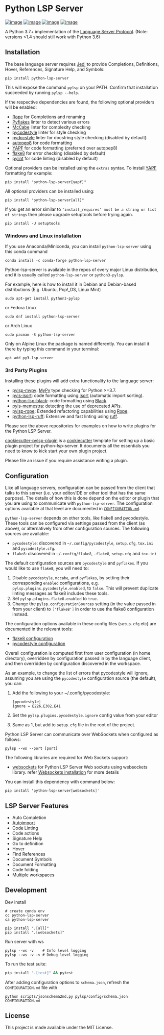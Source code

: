# Python LSP Server

[![image](https://github.com/python-ls/python-ls/workflows/Linux%20tests/badge.svg)](https://github.com/python-ls/python-ls/actions?query=workflow%3A%22Linux+tests%22) [![image](https://github.com/python-ls/python-ls/workflows/Mac%20tests/badge.svg)](https://github.com/python-ls/python-ls/actions?query=workflow%3A%22Mac+tests%22) [![image](https://github.com/python-ls/python-ls/workflows/Windows%20tests/badge.svg)](https://github.com/python-ls/python-ls/actions?query=workflow%3A%22Windows+tests%22) [![image](https://img.shields.io/github/license/python-ls/python-ls.svg)](https://github.com/python-ls/python-ls/blob/master/LICENSE)

A Python 3.7+ implementation of the [Language Server Protocol](https://github.com/Microsoft/language-server-protocol).
(Note: versions <1.4 should still work with Python 3.6)

## Installation

The base language server requires [Jedi](https://github.com/davidhalter/jedi) to provide Completions, Definitions, Hover, References, Signature Help, and Symbols:

```
pip install python-lsp-server
```
This will expose the command `pylsp` on your PATH. Confirm that installation succeeded by running `pylsp --help`.

If the respective dependencies are found, the following optional providers will be enabled:
- [Rope](https://github.com/python-rope/rope) for Completions and renaming
- [Pyflakes](https://github.com/PyCQA/pyflakes) linter to detect various errors
- [McCabe](https://github.com/PyCQA/mccabe) linter for complexity checking
- [pycodestyle](https://github.com/PyCQA/pycodestyle) linter for style checking
- [pydocstyle](https://github.com/PyCQA/pydocstyle) linter for docstring style checking (disabled by default)
- [autopep8](https://github.com/hhatto/autopep8) for code formatting
- [YAPF](https://github.com/google/yapf) for code formatting (preferred over autopep8)
- [flake8](https://github.com/pycqa/flake8) for error checking (disabled by default)
- [pylint](https://github.com/PyCQA/pylint) for code linting (disabled by default)

Optional providers can be installed using the `extras` syntax. To install [YAPF](https://github.com/google/yapf) formatting for example:

```
pip install "python-lsp-server[yapf]"
```

All optional providers can be installed using:

```
pip install "python-lsp-server[all]"
```

If you get an error similar to `'install_requires' must be a string or list of strings` then please upgrade setuptools before trying again.

```
pip install -U setuptools
```

### Windows and Linux installation

If you use Anaconda/Miniconda, you can install `python-lsp-server` using this conda command

```
conda install -c conda-forge python-lsp-server 
```

Python-lsp-server is available in the repos of every major Linux distribution, and it is usually called `python-lsp-server` or `python3-pylsp`.

For example, here is how to install it in Debian and Debian-based distributions (E.g. Ubuntu, Pop!_OS, Linux Mint)

```
sudo apt-get install python3-pylsp
```

or Fedora Linux

```
sudo dnf install python-lsp-server
```

or Arch Linux

```
sudo pacman -S python-lsp-server
````

Only on Alpine Linux the package is named differently. You can install it there by typing this command in your terminal:

```
apk add py3-lsp-server
```

### 3rd Party Plugins

Installing these plugins will add extra functionality to the language server:

- [pylsp-mypy](https://github.com/Richardk2n/pylsp-mypy): [MyPy](http://mypy-lang.org/) type checking for Python >=3.7.
- [pyls-isort](https://github.com/paradoxxxzero/pyls-isort): code formatting using [isort](https://github.com/PyCQA/isort) (automatic import sorting).
- [python-lsp-black](https://github.com/python-lsp/python-lsp-black): code formatting using [Black](https://github.com/psf/black).
- [pyls-memestra](https://github.com/QuantStack/pyls-memestra): detecting the use of deprecated APIs.
- [pylsp-rope](https://github.com/python-rope/pylsp-rope): Extended refactoring capabilities using [Rope](https://github.com/python-rope/rope).
- [python-lsp-ruff](https://github.com/python-lsp/python-lsp-ruff): Extensive and fast linting using [ruff](https://github.com/charliermarsh/ruff).

Please see the above repositories for examples on how to write plugins for the Python LSP Server.

[cookiecutter-pylsp-plugin](https://github.com/python-lsp/cookiecutter-pylsp-plugin) is a [cookiecutter](https://cookiecutter.readthedocs.io/) template for setting up a basic plugin project for python-lsp-server. It documents all the essentials you need to know to kick start your own plugin project.

Please file an issue if you require assistance writing a plugin.

## Configuration

Like all language servers, configuration can be passed from the client that talks to this server (i.e. your editor/IDE or other tool that has the same purpose). The details of how this is done depend on the editor or plugin that you are using to communicate with `python-lsp-server`. The configuration options available at that level are documented in [`CONFIGURATION.md`](https://github.com/python-lsp/python-lsp-server/blob/develop/CONFIGURATION.md).

`python-lsp-server` depends on other tools, like flake8 and pycodestyle. These tools can be configured via settings passed from the client (as above), or alternatively from other configuration sources. The following sources are available:

- `pycodestyle`: discovered in `~/.config/pycodestyle`, `setup.cfg`, `tox.ini` and `pycodestyle.cfg`.
- `flake8`: discovered in `~/.config/flake8`, `.flake8`, `setup.cfg` and `tox.ini`

The default configuration sources are `pycodestyle` and `pyflakes`. If you would like to use `flake8`, you will need to:

1. Disable `pycodestyle`, `mccabe`, and `pyflakes`, by setting their corresponding `enabled` configurations, e.g. `pylsp.plugins.pycodestyle.enabled`, to `false`. This will prevent duplicate linting messages as flake8 includes these tools.
1. Set `pylsp.plugins.flake8.enabled` to `true`.
1. Change the `pylsp.configurationSources` setting (in the value passed in from your client) to `['flake8']` in order to use the flake8 configuration instead.

The configuration options available in these config files (`setup.cfg` etc) are documented in the relevant tools:

- [flake8 configuration](https://flake8.pycqa.org/en/latest/user/configuration.html)
- [pycodestyle configuration](https://pycodestyle.pycqa.org/en/latest/intro.html#configuration)

Overall configuration is computed first from user configuration (in home directory), overridden by configuration passed in by the language client, and then overridden by configuration discovered in the workspace.

As an example, to change the list of errors that pycodestyle will ignore, assuming you are using the `pycodestyle` configuration source (the default), you can:

1. Add the following to your ~/.config/pycodestyle:

   ```
   [pycodestyle]
   ignore = E226,E302,E41
   ```

2. Set the `pylsp.plugins.pycodestyle.ignore` config value from your editor
3. Same as 1, but add to `setup.cfg` file in the root of the project.


Python LSP Server can communicate over WebSockets when configured as follows:

```
pylsp --ws --port [port]
```

The following libraries are required for Web Sockets support:
- [websockets](https://websockets.readthedocs.io/en/stable/) for Python LSP Server Web sockets using websockets library. refer [Websockets installation](https://websockets.readthedocs.io/en/stable/intro/index.html#installation) for more details

You can install this dependency with command below:

```
pip install 'python-lsp-server[websockets]'
```

## LSP Server Features

* Auto Completion
* [Autoimport](docs/autoimport.md)
* Code Linting
* Code actions
* Signature Help
* Go to definition
* Hover
* Find References
* Document Symbols
* Document Formatting
* Code folding
* Multiple workspaces

## Development

Dev install

```
# create conda env
cc python-lsp-server
ca python-lsp-server

pip install ".[all]"
pip install ".[websockets]"
```

Run server with ws

```
pylsp --ws -v    # Info level logging
pylsp --ws -v -v # Debug level logging
```

To run the test suite:

```sh
pip install ".[test]" && pytest
```

After adding configuration options to `schema.json`, refresh the `CONFIGURATION.md` file with

```
python scripts/jsonschema2md.py pylsp/config/schema.json CONFIGURATION.md
```

## License

This project is made available under the MIT License.
